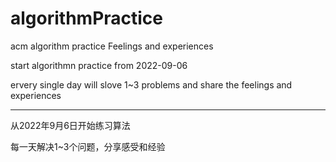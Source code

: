 # algorithmPractice
 acm algorithm practice Feelings and experiences

start algorithmn practice from 2022-09-06

ervery single day will slove 1~3 problems and share the feelings and experiences

-------------------------------------------------------------------------------------------------------------

从2022年9月6日开始练习算法

每一天解决1~3个问题，分享感受和经验
